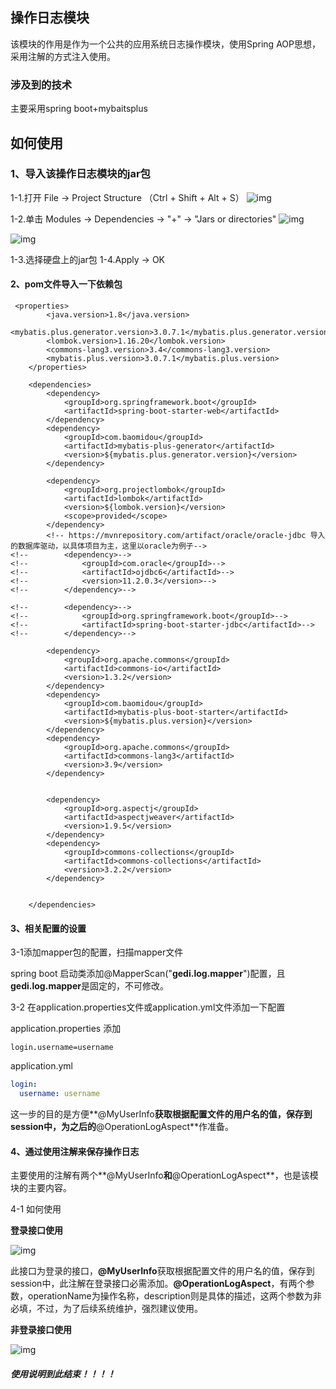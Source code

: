 ## 操作日志模块

该模块的作用是作为一个公共的应用系统日志操作模块，使用Spring AOP思想，采用注解的方式注入使用。

### 涉及到的技术

主要采用spring boot+mybaitsplus

## 如何使用

### 1、导入该操作日志模块的jar包

1-1.打开 File -> Project Structure （Ctrl + Shift + Alt + S）
![img](doc/img/01.png)

1-2.单击 Modules -> Dependencies -> "+" -> "Jars or directories"
![img](doc/img/02.png)

![img](doc/img/03.png)

1-3.选择硬盘上的jar包
1-4.Apply -> OK

#### 2、pom文件导入一下依赖包

```
 <properties>
        <java.version>1.8</java.version>
        <mybatis.plus.generator.version>3.0.7.1</mybatis.plus.generator.version>
        <lombok.version>1.16.20</lombok.version>
        <commons-lang3.version>3.4</commons-lang3.version>
        <mybatis.plus.version>3.0.7.1</mybatis.plus.version>
    </properties>

    <dependencies>
        <dependency>
            <groupId>org.springframework.boot</groupId>
            <artifactId>spring-boot-starter-web</artifactId>
        </dependency>
        <dependency>
            <groupId>com.baomidou</groupId>
            <artifactId>mybatis-plus-generator</artifactId>
            <version>${mybatis.plus.generator.version}</version>
        </dependency>

        <dependency>
            <groupId>org.projectlombok</groupId>
            <artifactId>lombok</artifactId>
            <version>${lombok.version}</version>
            <scope>provided</scope>
        </dependency>
        <!-- https://mvnrepository.com/artifact/oracle/oracle-jdbc 导入的数据库驱动，以具体项目为主，这里以oracle为例子-->
<!--        <dependency>-->
<!--            <groupId>com.oracle</groupId>-->
<!--            <artifactId>ojdbc6</artifactId>-->
<!--            <version>11.2.0.3</version>-->
<!--        </dependency>-->

<!--        <dependency>-->
<!--            <groupId>org.springframework.boot</groupId>-->
<!--            <artifactId>spring-boot-starter-jdbc</artifactId>-->
<!--        </dependency>-->

        <dependency>
            <groupId>org.apache.commons</groupId>
            <artifactId>commons-io</artifactId>
            <version>1.3.2</version>
        </dependency>
        <dependency>
            <groupId>com.baomidou</groupId>
            <artifactId>mybatis-plus-boot-starter</artifactId>
            <version>${mybatis.plus.version}</version>
        </dependency>
        <dependency>
            <groupId>org.apache.commons</groupId>
            <artifactId>commons-lang3</artifactId>
            <version>3.9</version>
        </dependency>


        <dependency>
            <groupId>org.aspectj</groupId>
            <artifactId>aspectjweaver</artifactId>
            <version>1.9.5</version>
        </dependency>
        <dependency>
            <groupId>commons-collections</groupId>
            <artifactId>commons-collections</artifactId>
            <version>3.2.2</version>
        </dependency>


    </dependencies>
```

#### 3、相关配置的设置

3-1添加mapper包的配置，扫描mapper文件

spring boot 启动类添加@MapperScan("**gedi.log.mapper**")配置，且**gedi.log.mapper**是固定的，不可修改。

3-2 在application.properties文件或application.yml文件添加一下配置

application.properties 添加

```properties
login.username=username
```

application.yml

```yml
login:
  username: username
```

这一步的目的是方便**@MyUserInfo**获取根据配置文件的用户名的值，保存到session中，为之后的**@OperationLogAspect**作准备。

#### 4、通过使用注解来保存操作日志

主要使用的注解有两个**@MyUserInfo**和**@OperationLogAspect**，也是该模块的主要内容。

4-1 如何使用

**登录接口使用**

![img](doc/img/04.png)

此接口为登录的接口，**@MyUserInfo**获取根据配置文件的用户名的值，保存到session中，此注解在登录接口必需添加。**@OperationLogAspect**，有两个参数，operationName为操作名称，description则是具体的描述，这两个参数为非必填，不过，为了后续系统维护，强烈建议使用。

**非登录接口使用**

![img](doc/img/05.png)





##### 使用说明到此结束！！！！